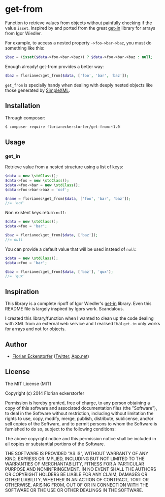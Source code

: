 get-from
========

Function to retrieve values from objects without painfully checking if the value `isset`. Inspired by and ported from
the great [get-in](https://github.com/igorw/get-in) library for arrays from Igor Wiedler.

For example, to access a nested property `->foo->bar->baz`, you must do something like this:

```php
$baz = (isset($data->foo->bar->baz)) ? $data->foo->bar->baz : null;
```

Enough already! get-from provides a better way:

```php
$baz = florianec\get_from($data, ['foo', 'bar', 'baz']);
```

`get_from` is specially handy when dealing with deeply nested objects like those generated by [SimpleXML](http://at2.php.net/manual/en/book.simplexml.php).

Installation
------------

Through composer:

```bash
$ composer require florianeckerstorfer/get-from:~1.0
```

Usage
-----

### get_in

Retrieve value from a nested structure using a list of keys:

```php
$data = new \stdClass();
$data->foo = new \stdClass();
$data->foo->bar = new \stdClass();
$data->foo->bar->baz = 'oof';

$name = florianec\get_from($data, ['foo', 'bar', 'baz']);
//= 'oof'
```

Non existent keys return `null`:

```php
$data = new \stdClass();
$data->foo = 'bar';

$baz = florianec\get_from($data, ['baz']);
//= null
```

You can provide a default value that will be used instead of `null`:

```php
$data = new \stdClass();
$data->foo = 'bar';

$baz = florianec\get_from($data, ['baz'], 'qux');
//= 'qux'
```


Inspiration
-----------

This library is a complete ripoff of Igor Wiedler's [get-in](https://github.com/igorw/get-in) library. Even this README file is largely inspired by Igors work. Scandalous.

I created this library/function when I wanted to clean up the code dealing with XML from an external web service and I realised that `get-in` only works for arrays and not for objects.


Author
------

- [Florian Eckerstorfer](http://florian.ec) ([Twitter](http://twitter.com/Florian_), [App.net](http://app.net/florian))


License
-------

The MIT License (MIT)

Copyright (c) 2014 Florian eckerstorfer

Permission is hereby granted, free of charge, to any person obtaining a copy
of this software and associated documentation files (the "Software"), to deal
in the Software without restriction, including without limitation the rights
to use, copy, modify, merge, publish, distribute, sublicense, and/or sell
copies of the Software, and to permit persons to whom the Software is
furnished to do so, subject to the following conditions:

The above copyright notice and this permission notice shall be included in
all copies or substantial portions of the Software.

THE SOFTWARE IS PROVIDED "AS IS", WITHOUT WARRANTY OF ANY KIND, EXPRESS OR
IMPLIED, INCLUDING BUT NOT LIMITED TO THE WARRANTIES OF MERCHANTABILITY,
FITNESS FOR A PARTICULAR PURPOSE AND NONINFRINGEMENT. IN NO EVENT SHALL THE
AUTHORS OR COPYRIGHT HOLDERS BE LIABLE FOR ANY CLAIM, DAMAGES OR OTHER
LIABILITY, WHETHER IN AN ACTION OF CONTRACT, TORT OR OTHERWISE, ARISING FROM,
OUT OF OR IN CONNECTION WITH THE SOFTWARE OR THE USE OR OTHER DEALINGS IN
THE SOFTWARE.
